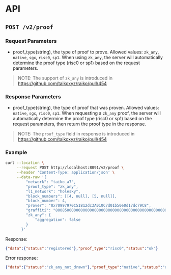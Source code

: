 # API

## `POST /v2/proof`

### Request Parameters

- proof_type(string), the type of proof to prove. Allowed values: `zk_any`, `native`, `sgx`, `risc0`, `sp1`. When using `zk_any`, the server will automatically determine the proof type (risc0 or sp1) based on the request parameters.

> NOTE: The support of `zk_any` is introduced in https://github.com/taikoxyz/raiko/pull/454

### Response Parameters

- proof_type(string), the type of proof that was proven. Allowed values: `native`, `sgx`, `risc0`, `sp1`. When requesting a `zk_any` proof, the server will automatically determine the proof type (risc0 or sp1) based on the request parameters, then return the proof type in the response.

> NOTE: The `proof_type` field in response is introduced in https://github.com/taikoxyz/raiko/pull/454

### Example

```sh
curl --location \
     --request POST http://localhost:8091/v2/proof \
     --header 'Content-Type: application/json' \
     --data-raw '{
         "network": "taiko_a7",
         "proof_type": "zk_any",
         "l1_network": "holesky",
         "block_numbers": [[4, null], [5, null]],
         "block_number": 4,
         "prover": "0x70997970C51812dc3A010C7d01b50e0d17dc79C8",
         "graffiti": "8008500000000000000000000000000000000000000000000000000000000000",
         "zk_any": {
             "aggregation": false
         }
       }'
```

Response:

```json
{"data":{"status":"registered"},"proof_type":"risc0","status":"ok"}
```

Error response:

```json
{"data":{"status":"zk_any_not_drawn"},"proof_type":"native","status":"ok"}
```
